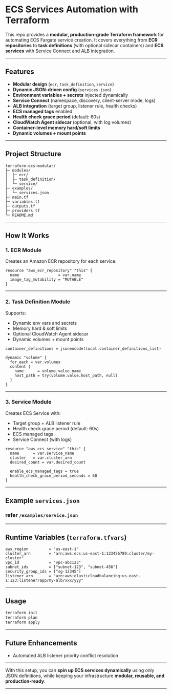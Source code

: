 

# ECS Services Automation with Terraform

This repo provides a **modular, production-grade Terraform framework** for automating ECS Fargate service creation.
It covers everything from **ECR repositories** to **task definitions** (with optional sidecar containers) and **ECS services** with Service Connect and ALB integration.

---

## Features

* **Modular design** (`ecr`, `task_definition`, `service`)
* **Dynamic JSON-driven config** (`services.json`)
* **Environment variables + secrets** injected dynamically
* **Service Connect** (namespace, discovery, client-server mode, logs)
* **ALB integration** (target group, listener rule, health checks)
* **ECS managed tags** enabled
* **Health check grace period** (default: 60s)
* **CloudWatch Agent sidecar** (optional, with log volumes)
* **Container-level memory hard/soft limits**
* **Dynamic volumes + mount points**

---

## Project Structure

```
terraform-ecs-modular/
├─ modules/
│  ├─ ecr/
│  ├─ task_definition/
│  └─ service/
├─ examples/
│  └─ services.json
├─ main.tf
├─ variables.tf
├─ outputs.tf
├─ providers.tf
└─ README.md
```

---

## How It Works

### 1. ECR Module

Creates an Amazon ECR repository for each service:

```hcl
resource "aws_ecr_repository" "this" {
  name                 = var.name
  image_tag_mutability = "MUTABLE"
}
```

---

### 2. Task Definition Module

Supports:

* Dynamic env vars and secrets
* Memory hard & soft limits
* Optional CloudWatch Agent sidecar
* Dynamic volumes + mount points

```hcl
container_definitions = jsonencode(local.container_definitions_list)

dynamic "volume" {
  for_each = var.volumes
  content {
    name      = volume.value.name
    host_path = try(volume.value.host_path, null)
  }
}
```

---

### 3. Service Module

Creates ECS Service with:

* Target group + ALB listener rule
* Health check grace period (default: 60s)
* ECS managed tags
* Service Connect (with logs)

```hcl
resource "aws_ecs_service" "this" {
  name      = var.service_name
  cluster   = var.cluster_arn
  desired_count = var.desired_count

  enable_ecs_managed_tags = true
  health_check_grace_period_seconds = 60
}
```

---

## Example `services.json`

### refer ` /examples/service.json `




---

## Runtime Variables (`terraform.tfvars`)

```hcl
aws_region         = "us-east-1"
cluster_arn        = "arn:aws:ecs:us-east-1:123456789:cluster/my-cluster"
vpc_id             = "vpc-abc123"
subnet_ids         = ["subnet-123", "subnet-456"]
security_group_ids = ["sg-12345"]
listener_arn       = "arn:aws:elasticloadbalancing:us-east-1:123:listener/app/my-alb/xxx/yyy"
```

---

## Usage

```bash
terraform init
terraform plan
terraform apply
```

---

## Future Enhancements

* Automated ALB listener priority conflict resolution
---

With this setup, you can **spin up ECS services dynamically** using only JSON definitions, while keeping your infrastructure **modular, reusable, and production-ready**.

---


